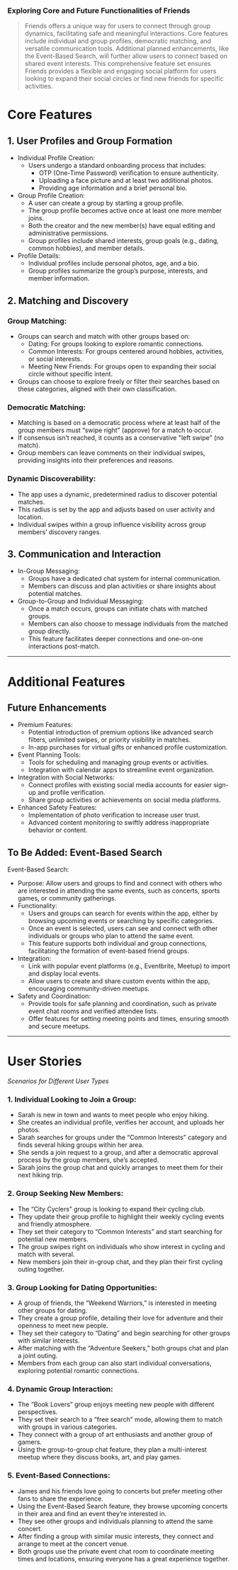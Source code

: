 ### Exploring Core and Future Functionalities of Friends
>Friends offers a unique way for users to connect through group dynamics, facilitating safe and meaningful interactions. Core features include individual and group profiles, democratic matching, and versatile communication tools. Additional planned enhancements, like the Event-Based Search, will further allow users to connect based on shared event interests. This comprehensive feature set ensures Friends provides a flexible and engaging social platform for users looking to expand their social circles or find new friends for specific activities.

# Core Features

## 1. User Profiles and Group Formation

* Individual Profile Creation:
  * Users undergo a standard onboarding process that includes:
    * OTP (One-Time Password) verification to ensure authenticity.
    * Uploading a face picture and at least two additional photos.
    * Providing age information and a brief personal bio.
* Group Profile Creation:
  * A user can create a group by starting a group profile.
  * The group profile becomes active once at least one more member joins.
  * Both the creator and the new member(s) have equal editing and administrative permissions.
  * Group profiles include shared interests, group goals (e.g., dating, common hobbies), and member details.
* Profile Details:
  * Individual profiles include personal photos, age, and a bio.
  * Group profiles summarize the group’s purpose, interests, and member information.

## 2. Matching and Discovery

### Group Matching:
  * Groups can search and match with other groups based on:
    * Dating: For groups looking to explore romantic connections.
    * Common Interests: For groups centered around hobbies, activities, or social interests.
    * Meeting New Friends: For groups open to expanding their social circle without specific intent.
  * Groups can choose to explore freely or filter their searches based on these categories, aligned with their own classification.
### Democratic Matching:
  * Matching is based on a democratic process where at least half of the group members must “swipe right” (approve) for a match to occur.
  * If consensus isn’t reached, it counts as a conservative "left swipe" (no match).
  * Group members can leave comments on their individual swipes, providing insights into their preferences and reasons.
### Dynamic Discoverability:
  * The app uses a dynamic, predetermined radius to discover potential matches.
  * This radius is set by the app and adjusts based on user activity and location.
  * Individual swipes within a group influence visibility across group members’ discovery ranges.

## 3. Communication and Interaction

* In-Group Messaging:
  * Groups have a dedicated chat system for internal communication.
  * Members can discuss and plan activities or share insights about potential matches.
* Group-to-Group and Individual Messaging:
  * Once a match occurs, groups can initiate chats with matched groups.
  * Members can also choose to message individuals from the matched group directly.
  * This feature facilitates deeper connections and one-on-one interactions post-match.

---

# Additional Features

## Future Enhancements

* Premium Features:
  * Potential introduction of premium options like advanced search filters, unlimited swipes, or priority visibility in matches.
  * In-app purchases for virtual gifts or enhanced profile customization.
* Event Planning Tools:
  * Tools for scheduling and managing group events or activities.
  * Integration with calendar apps to streamline event organization.
* Integration with Social Networks:
  * Connect profiles with existing social media accounts for easier sign-up and profile verification.
  * Share group activities or achievements on social media platforms.
* Enhanced Safety Features:
  * Implementation of photo verification to increase user trust.
  * Advanced content monitoring to swiftly address inappropriate behavior or content.

## To Be Added: Event-Based Search

Event-Based Search:

* Purpose: Allow users and groups to find and connect with others who are interested in attending the same events, such as concerts, sports games, or community gatherings.
* Functionality:
  * Users and groups can search for events within the app, either by browsing upcoming events or searching by specific categories.
  * Once an event is selected, users can see and connect with other individuals or groups who plan to attend the same event.
  * This feature supports both individual and group connections, facilitating the formation of event-based friend groups.
* Integration:
  * Link with popular event platforms (e.g., Eventbrite, Meetup) to import and display local events.
  * Allow users to create and share custom events within the app, encouraging community-driven meetups.
* Safety and Coordination:
  * Provide tools for safe planning and coordination, such as private event chat rooms and verified attendee lists.
  * Offer features for setting meeting points and times, ensuring smooth and secure meetups.

---

# User Stories

*Scenarios for Different User Types*

### 1. Individual Looking to Join a Group:
  * Sarah is new in town and wants to meet people who enjoy hiking.
  * She creates an individual profile, verifies her account, and uploads her photos.
  * Sarah searches for groups under the “Common Interests” category and finds several hiking groups within her area.
  * She sends a join request to a group, and after a democratic approval process by the group members, she’s accepted.
  * Sarah joins the group chat and quickly arranges to meet them for their next hiking trip.
### 2. Group Seeking New Members:
  * The “City Cyclers” group is looking to expand their cycling club.
  * They update their group profile to highlight their weekly cycling events and friendly atmosphere.
  * They set their category to “Common Interests” and start searching for potential new members.
  * The group swipes right on individuals who show interest in cycling and match with several.
  * New members join their in-group chat, and they plan their first cycling outing together.
### 3. Group Looking for Dating Opportunities:
  * A group of friends, the “Weekend Warriors,” is interested in meeting other groups for dating.
  * They create a group profile, detailing their love for adventure and their openness to meet new people.
  * They set their category to “Dating” and begin searching for other groups with similar interests.
  * After matching with the “Adventure Seekers,” both groups chat and plan a joint outing.
  * Members from each group can also start individual conversations, exploring potential romantic connections.
### 4. Dynamic Group Interaction:
  * The “Book Lovers” group enjoys meeting new people with different perspectives.
  * They set their search to a “free search” mode, allowing them to match with groups in various categories.
  * They connect with a group of art enthusiasts and another group of gamers.
  * Using the group-to-group chat feature, they plan a multi-interest meetup where they discuss books, art, and play games.
### 5. Event-Based Connections:
  * James and his friends love going to concerts but prefer meeting other fans to share the experience.
  * Using the Event-Based Search feature, they browse upcoming concerts in their area and find an event they’re interested in.
  * They see other groups and individuals planning to attend the same concert.
  * After finding a group with similar music interests, they connect and arrange to meet at the concert venue.
  * Both groups use the private event chat room to coordinate meeting times and locations, ensuring everyone has a great experience together.
